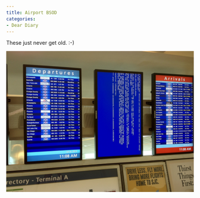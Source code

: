 ```yaml
---
title: Airport BSOD
categories:
- Dear Diary
---
```


These just never get old. :-)

![](/assets/posts/2012/airport-bsod.jpg)
